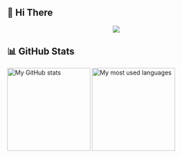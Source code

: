 ## 👋 Hi There
<!-- https://github.com/DenverCoder1/readme-typing-svg -->
<p align="center">
  <a href="#"><img src="https://readme-typing-svg.herokuapp.com?color=%2359A9FF&center=true&lines=NYANMARK;BEST+PERSON+EVER" /></a>
</p>

<!-- https://github.com/anuraghazra/github-readme-stats -->
## 📊 GitHub Stats

<a href="#"><img alt="My GitHub stats" src="https://github-readme-stats.vercel.app/api/?username=nyanmark&show_icons=true&count_private=true&theme=react&hide_border=true&bg_color=3d3d3d&title_color=59A9FF&icon_color=59A9FF" height="192px" /></a>
<a href="#"><img alt="My most used languages" src="https://github-readme-stats.vercel.app/api/top-langs/?username=nyanmark&langs_count=8&layout=compact&theme=react&hide_border=true&bg_color=3d3d3d&title_color=59A9FF&icon_color=59A9FF" height="192px" /></a>
<br />
